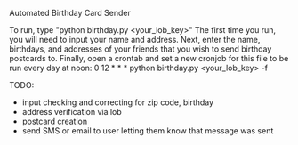 Automated Birthday Card Sender

To run, type "python birthday.py <your_lob_key>"
The first time you run, you will need to input your name and address.
Next, enter the name, birthdays, and addresses of your friends that you wish to send birthday postcards to.
Finally, open a crontab and set a new cronjob for this file to be run every day at noon:
0 12 * * * python birthday.py <your_lob_key> -f


TODO:
- input checking and correcting for zip code, birthday
- address verification via lob
- postcard creation
- send SMS or email to user letting them know that message was sent



